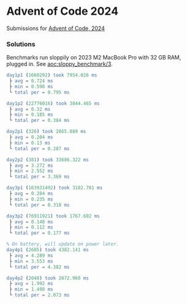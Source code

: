 Advent of Code 2024
=====

Submissions for [Advent of Code, 2024][aoc2024]

### Solutions

Benchmarks run sloppily on 2023 M2 MacBook Pro with 32 GB RAM,
plugged in. See [aoc:sloppy_benchmark/3](./src/aoc.erl).

```erlang
day1p1 (1660292) took 7954.026 ms
 ├ avg = 0.724 ms
 ├ min = 0.598 ms
 └ total per = 0.795 ms

day1p2 (22776016) took 3844.465 ms
 ├ avg = 0.32 ms
 ├ min = 0.185 ms
 └ total per = 0.384 ms

day2p1 (326) took 2865.089 ms
 ├ avg = 0.204 ms
 ├ min = 0.13 ms
 └ total per = 0.287 ms

day2p2 (381) took 33686.322 ms
 ├ avg = 3.272 ms
 ├ min = 2.552 ms
 └ total per = 3.369 ms

day3p1 (163931492) took 3182.781 ms
 ├ avg = 0.284 ms
 ├ min = 0.235 ms
 └ total per = 0.318 ms

day3p2 (76911921) took 1767.602 ms
 ├ avg = 0.148 ms
 ├ min = 0.112 ms
 └ total per = 0.177 ms

% On battery, will update on power later.
day4p1 (2685) took 4382.141 ms
 ├ avg = 4.289 ms
 ├ min = 3.553 ms
 └ total per = 4.382 ms

day4p2 (2048) took 2072.968 ms
 ├ avg = 1.992 ms
 ├ min = 1.498 ms
 └ total per = 2.073 ms
```
[aoc2024]: (https://adventofcode.com/2024)
